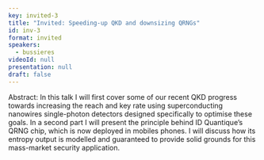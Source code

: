 ```yaml
---
key: invited-3
title: "Invited: Speeding-up QKD and downsizing QRNGs" 
id: inv-3
format: invited
speakers:
  - bussieres
videoId: null
presentation: null
draft: false
---
```

Abstract: In this talk I will first cover some of our recent QKD progress towards increasing the reach and key rate using superconducting nanowires single-photon detectors designed specifically to optimise these goals. In a second part I will present the principle behind ID Quantique’s QRNG chip, which is now deployed in mobiles phones. I will discuss how its entropy output is modelled and guaranteed to provide solid grounds for this mass-market security application. 

